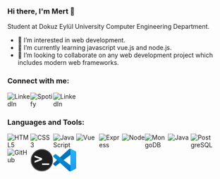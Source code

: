 ### Hi there, I'm Mert 👋
Student at Dokuz Eylül University Computer Engineering Department.

- 👀 I’m interested in web development.
- 🌱 I’m currently learning javascript vue.js and node.js.
- 💞️ I’m looking to collaborate on any web development project which includes modern web frameworks.

### Connect with me:

[<img align="left" alt="LinkedIn" width="52px" src="https://raw.githubusercontent.com/peterthehan/peterthehan/main/assets/linkedin.svg" />][linkedin]
[<img align="left" alt="Spotify" width="52px" src="https://raw.githubusercontent.com/peterthehan/peterthehan/6e7ac61e2a595a9687945b1ffbbf584d83aafbcb/assets/spotify.svg" />][spotify]
[<img align="left" alt="LinkedIn" width="52px" src="https://upload.wikimedia.org/wikipedia/commons/thumb/8/83/Steam_icon_logo.svg/2048px-Steam_icon_logo.svg.png" />][steam]

<br />
 
 
 
 
 
 <br />



### Languages and Tools:



<img align="left" alt="HTML5" width="52px" src="https://cdn.jsdelivr.net/gh/devicons/devicon/icons/html5/html5-original.svg" />
<img align="left" alt="CSS3" width="52px"  src="https://cdn.jsdelivr.net/gh/devicons/devicon/icons/css3/css3-original.svg"  />
<img align="left" alt="JavaScript" width="52px" src="https://cdn.jsdelivr.net/gh/devicons/devicon/icons/javascript/javascript-original.svg" />
<img align="left" alt="Vue" width="52px" src="https://cdn.jsdelivr.net/gh/devicons/devicon/icons/vuejs/vuejs-original.svg" />
<img align="left" alt="Express" width="52px" src="https://cdn.jsdelivr.net/gh/devicons/devicon/icons/express/express-original.svg" />
<img align="left" alt="Node" width="52px"  src="https://cdn.jsdelivr.net/gh/devicons/devicon/icons/nodejs/nodejs-original-wordmark.svg" />
<img align="left" alt="MongoDB" width="52px" src="https://cdn.jsdelivr.net/gh/devicons/devicon/icons/mongodb/mongodb-original-wordmark.svg" />
<img align="left" alt="Java" width="52px" src="https://cdn.jsdelivr.net/gh/devicons/devicon/icons/java/java-original.svg" />
<img align="left" alt="PostgreSQL" width="52px" src="https://cdn.jsdelivr.net/gh/devicons/devicon/icons/postgresql/postgresql-original.svg" />
<img align="left" alt="GitHub" width="52px" src="https://cdn.jsdelivr.net/gh/devicons/devicon/icons/github/github-original.svg" />
<img align="left" alt="Terminal" width="52px" src="https://raw.githubusercontent.com/github/explore/80688e429a7d4ef2fca1e82350fe8e3517d3494d/topics/terminal/terminal.png" />
<img align="left" alt="Visual Studio Code" width="52px" src="https://raw.githubusercontent.com/github/explore/80688e429a7d4ef2fca1e82350fe8e3517d3494d/topics/visual-studio-code/visual-studio-code.png" />
<br />


[linkedin]: https://linkedin.com/in/mertpinarbasi
[spotify]: https://open.spotify.com/user/11171872961?si=f2b04054498143b3
[steam]: https://steamcommunity.com/id/xplo1tt

